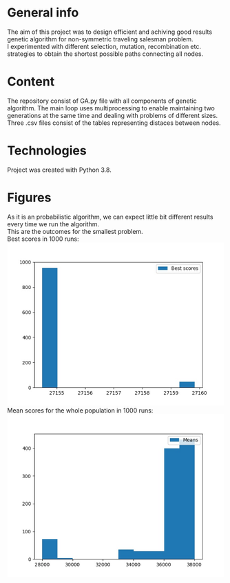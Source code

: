 # General info
The aim of this project was to design efficient and achiving good results genetic algorithm for non-symmetric traveling salesman problem. <br/>
I experimented with different selection, mutation, recombination etc. strategies to obtain the shortest possible paths connecting all nodes.

# Content 
The repository consist of GA.py file with all components of genetic algorithm. The main loop uses multiprocessing to enable maintaining two generations at the same time and dealing with problems of different sizes.<br/>
Three .csv files consist of the tables representing distaces between nodes.

# Technologies
Project was created with Python 3.8.

# Figures
As it is an probabilistic algorithm, we can expect little bit different results every time we run the algorithm. <br/>
This are the outcomes for the smallest problem.<br/>
Best scores in 1000 runs:<br/>
![Best scores in 1000 runs](./1000BEST29.jpg)<br/>
Mean scores for the whole population in 1000 runs:<br/>
![Mean scores for the whole population in 1000 runs](./1000MEANS29.jpg)
